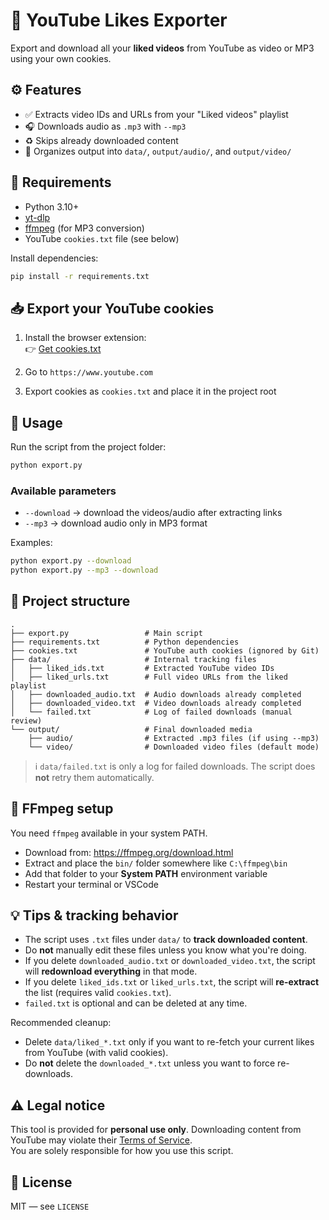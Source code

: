# 🎵 YouTube Likes Exporter

Export and download all your **liked videos** from YouTube as video or MP3 using your own cookies.

## ⚙️ Features

- ✅ Extracts video IDs and URLs from your "Liked videos" playlist  
- 🎧 Downloads audio as `.mp3` with `--mp3`  
- ♻️ Skips already downloaded content  
- 📁 Organizes output into `data/`, `output/audio/`, and `output/video/`

## 🚀 Requirements

- Python 3.10+
- [yt-dlp](https://github.com/yt-dlp/yt-dlp)
- [ffmpeg](https://ffmpeg.org/) (for MP3 conversion)
- YouTube `cookies.txt` file (see below)

Install dependencies:

```bash
pip install -r requirements.txt
```

## 📥 Export your YouTube cookies

1. Install the browser extension:  
   👉 [Get cookies.txt](https://chromewebstore.google.com/detail/get-cookiestxt-locally/cclelndahbckbenkjhflpdbgdldlbecc)

2. Go to `https://www.youtube.com`  
3. Export cookies as `cookies.txt` and place it in the project root

## 🧪 Usage

Run the script from the project folder:

```bash
python export.py
```

### Available parameters

- `--download` → download the videos/audio after extracting links  
- `--mp3` → download audio only in MP3 format  

Examples:

```bash
python export.py --download
python export.py --mp3 --download
```

## 📁 Project structure

```text
.
├── export.py                 # Main script
├── requirements.txt          # Python dependencies
├── cookies.txt               # YouTube auth cookies (ignored by Git)
├── data/                     # Internal tracking files
│   ├── liked_ids.txt         # Extracted YouTube video IDs
│   ├── liked_urls.txt        # Full video URLs from the liked playlist
│   ├── downloaded_audio.txt  # Audio downloads already completed
│   ├── downloaded_video.txt  # Video downloads already completed
│   └── failed.txt            # Log of failed downloads (manual review)
└── output/                   # Final downloaded media
    ├── audio/                # Extracted .mp3 files (if using --mp3)
    └── video/                # Downloaded video files (default mode)
```
> ℹ️ `data/failed.txt` is only a log for failed downloads. The script does **not** retry them automatically.

## 🧱 FFmpeg setup

You need `ffmpeg` available in your system PATH.

- Download from: https://ffmpeg.org/download.html  
- Extract and place the `bin/` folder somewhere like `C:\ffmpeg\bin`
- Add that folder to your **System PATH** environment variable
- Restart your terminal or VSCode

## 💡 Tips & tracking behavior

- The script uses `.txt` files under `data/` to **track downloaded content**.
- Do **not** manually edit these files unless you know what you're doing.
- If you delete `downloaded_audio.txt` or `downloaded_video.txt`, the script will **redownload everything** in that mode.
- If you delete `liked_ids.txt` or `liked_urls.txt`, the script will **re-extract** the list (requires valid `cookies.txt`).
- `failed.txt` is optional and can be deleted at any time.

Recommended cleanup:
- Delete `data/liked_*.txt` only if you want to re-fetch your current likes from YouTube (with valid cookies).
- Do **not** delete the `downloaded_*.txt` unless you want to force re-downloads.

## ⚠️ Legal notice

This tool is provided for **personal use only**. Downloading content from YouTube may violate their [Terms of Service](https://www.youtube.com/t/terms).  
You are solely responsible for how you use this script.

## 📄 License

MIT — see `LICENSE`